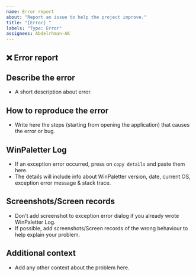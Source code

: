 ```yaml
---
name: Error report
about: "Report an issue to help the project improve."
title: "[Error] "
labels: "Type: Error"
assignees: Abdelrhman-AK
---
```


## :x: Error report

## **Describe the error**
- A short description about error.

## **How to reproduce the error**
- Write here the steps (starting from opening the application) that causes the error or bug.

## **WinPaletter Log**
- If an exception error occurred, press on `copy details` and paste them here. 
- The details will include info about WinPaletter version, date, current OS, exception error message & stack trace.

## **Screenshots/Screen records**
- Don't add screenshot to exception error dialog if you already wrote WinPaletter Log.
- If possible, add screenshots/Screen records of the wrong behaviour to help explain your problem.

## **Additional context**
- Add any other context about the problem here.
